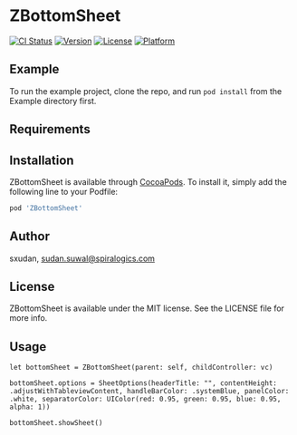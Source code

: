 # ZBottomSheet

[![CI Status](https://img.shields.io/travis/sxudan/ZBottomSheet.svg?style=flat)](https://travis-ci.org/sxudan/ZBottomSheet)
[![Version](https://img.shields.io/cocoapods/v/ZBottomSheet.svg?style=flat)](https://cocoapods.org/pods/ZBottomSheet)
[![License](https://img.shields.io/cocoapods/l/ZBottomSheet.svg?style=flat)](https://cocoapods.org/pods/ZBottomSheet)
[![Platform](https://img.shields.io/cocoapods/p/ZBottomSheet.svg?style=flat)](https://cocoapods.org/pods/ZBottomSheet)

## Example

To run the example project, clone the repo, and run `pod install` from the Example directory first.

## Requirements

## Installation

ZBottomSheet is available through [CocoaPods](https://cocoapods.org). To install
it, simply add the following line to your Podfile:

```ruby
pod 'ZBottomSheet'
```

## Author

sxudan, sudan.suwal@spiralogics.com

## License

ZBottomSheet is available under the MIT license. See the LICENSE file for more info.

## Usage

`let bottomSheet = ZBottomSheet(parent: self, childController: vc)`

`bottomSheet.options = SheetOptions(headerTitle: "", contentHeight: .adjustWithTableviewContent, handleBarColor: .systemBlue, panelColor: .white, separatorColor: UIColor(red: 0.95, green: 0.95, blue: 0.95, alpha: 1))`

`bottomSheet.showSheet()`
